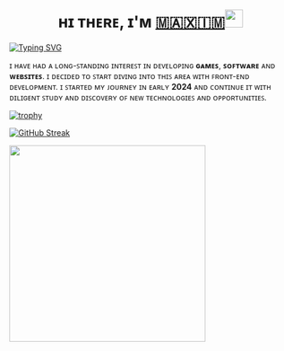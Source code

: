 <h1 align="center">ʜɪ ᴛʜᴇʀᴇ, ɪ'ᴍ <a href="#0" target="_blank">​🇲​​🇦​​🇽​​🇮​​🇲​</a> 
<img src="https://github.com/blackcater/blackcater/raw/main/images/Hi.gif" height="32"/></h1>


<a href="https://git.io/typing-svg"><img src="https://readme-typing-svg.herokuapp.com?font=&weight=1000&letterSpacing=&duration=4000&pause=1000&color=25852A&center=true&vCenter=true&multiline=true&width=1000&lines=%E1%B4%80+%EA%9C%B0%CA%80%E1%B4%8F%C9%B4%E1%B4%9B-%E1%B4%87%C9%B4%E1%B4%85+%E1%B4%85%E1%B4%87%E1%B4%A0%E1%B4%87%CA%9F%E1%B4%8F%E1%B4%98%E1%B4%87%CA%80+%EA%9C%B0%CA%80%E1%B4%8F%E1%B4%8D+%CA%80%E1%B4%9C%EA%9C%B1%EA%9C%B1%C9%AA%E1%B4%80%2C+%C9%AA%C9%B4%E1%B4%9B%E1%B4%87%CA%80%E1%B4%87%EA%9C%B1%E1%B4%9B%E1%B4%87%E1%B4%85+%C9%AA%C9%B4+%E1%B4%9B%CA%9C%E1%B4%87+%22%C9%AA%E1%B4%9B%22+%EA%9C%B0%C9%AA%E1%B4%87%CA%9F%E1%B4%85." alt="Typing SVG" /></a>


ɪ ʜᴀᴠᴇ ʜᴀᴅ ᴀ ʟᴏɴɢ-ꜱᴛᴀɴᴅɪɴɢ ɪɴᴛᴇʀᴇꜱᴛ ɪɴ ᴅᴇᴠᴇʟᴏᴘɪɴɢ **ɢᴀᴍᴇꜱ**, **ꜱᴏꜰᴛᴡᴀʀᴇ** ᴀɴᴅ **ᴡᴇʙꜱɪᴛᴇꜱ**. ɪ ᴅᴇᴄɪᴅᴇᴅ ᴛᴏ ꜱᴛᴀʀᴛ ᴅɪᴠɪɴɢ ɪɴᴛᴏ ᴛʜɪꜱ ᴀʀᴇᴀ ᴡɪᴛʜ ꜰʀᴏɴᴛ-ᴇɴᴅ ᴅᴇᴠᴇʟᴏᴘᴍᴇɴᴛ. ɪ ꜱᴛᴀʀᴛᴇᴅ ᴍʏ ᴊᴏᴜʀɴᴇʏ ɪɴ ᴇᴀʀʟʏ **2024** ᴀɴᴅ ᴄᴏɴᴛɪɴᴜᴇ ɪᴛ ᴡɪᴛʜ ᴅɪʟɪɢᴇɴᴛ ꜱᴛᴜᴅʏ ᴀɴᴅ ᴅɪꜱᴄᴏᴠᴇʀʏ ᴏꜰ ɴᴇᴡ ᴛᴇᴄʜɴᴏʟᴏɢɪᴇꜱ ᴀɴᴅ ᴏᴘᴘᴏʀᴛᴜɴɪᴛɪᴇꜱ.


[![trophy](https://github-profile-trophy.vercel.app/?username=CleaneR927&theme=kimbie_dark&margin-w=15&margin-h=15&no-bg=true)](https://github.com/CleaneR927/github-profile-trophy)


<a href="https://git.io/streak-stats"><img src="http://github-readme-streak-stats.herokuapp.com?user=CleaneR927&theme=onedark-duo&hide_border=true&date_format=j%20M%5B%20Y%5D&card_width=1000" alt="GitHub Streak" /></a>


<a href="[https://github.com/CleaneR927/github-readme-stats)"><img width=350 align="center" src="https://github-readme-stats.vercel.app/api/top-langs/?username=CleaneR927&theme=onedark&bg_color=0d1117&" /></a>
